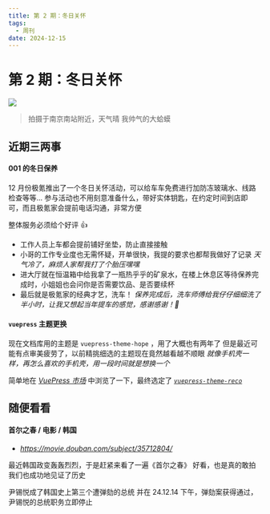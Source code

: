 ```yaml
---
title: 第 2 期：冬日关怀
tags:
  - 周刊
date: 2024-12-15
---
```


# 第 2 期：冬日关怀

![](https://cdn.jsdelivr.net/gh/logycoconut/pic-repo@master/daily/weekly/1734355808187.jpg)

>  拍摄于南京南站附近，天气晴
>  我帅气的大蛤蟆

## 近期三两事

####  001 的冬日保养

12 月份极氪推出了一个冬日关怀活动，可以给车车免费进行加防冻玻璃水、线路检查等等...
参与活动也不用刻意准备什么，带好实体钥匙，在约定时间到店即可，而且极氪家会提前电话沟通，非常方便

整体服务必须给个好评 👍
- 工作人员上车都会提前铺好坐垫，防止直接接触
- 小哥的工作专业度也无需怀疑，开单很快，我提的要求也都帮我做好了记录
    *天气冷了，麻烦人家帮我打了个胎压嘿嘿*
- 进大厅就在恒温箱中给我拿了一瓶热乎乎的矿泉水，在楼上休息区等待保养完成时，小姐姐也会问你是否需要饮品、是否要续杯
- 最后就是极氪家的经典才艺，洗车！
    *保养完成后，洗车师傅给我仔仔细细洗了半小时，让我又想起当年提车的感觉，感谢感谢！🙏*

#### `vuepress` 主题更换

现在文档库用的主题是 `vuepress-theme-hope` ，用了大概也有两年了
但是最近可能有点审美疲劳了，以前精挑细选的主题现在竟然越看越不顺眼
*就像手机壳一样，再怎么喜欢的手机壳，用一段时间就是想换一个*

简单地在 *[VuePress 市场](https://marketplace.vuejs.press/zh/)* 中浏览了一下，最终选定了 *[`vuepress-theme-reco`](https://theme-reco.vuejs.press/)*

## 随便看看

#### 首尔之春 / 电影 / 韩国

- *https://movie.douban.com/subject/35712804/*

最近韩国政变轰轰烈烈，于是赶紧来看了一遍《首尔之春》
好看，也是真的敢拍
我们也成功地见证了历史

尹锡悦成了韩国史上第三个遭弹劾的总统
并在 24.12.14 下午，弹劾案获得通过，尹锡悦的总统职务立即停止

